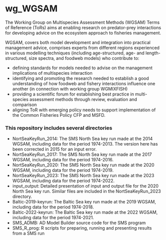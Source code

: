 # wg_WGSAM

The Working Group on Multispecies Assessment Methods (WGSAM) Terms of Reference (ToRs) aims at enabling research on predator-prey interactions for developing advice on the ecosystem approach to fisheries management.

WGSAM, covers both model development and integration into practical management advice, comprises experts from different regions experienced in various modelling techniques (including age-structured, age- and length-structured, size spectra, and foodweb models) who contribute to:

* defining standards for models needed to advise on the management implications of multispecies interaction
* identifying and promoting the research needed to establish a good understanding of how foodweb and fishery interactions influence one another (in connection with working group WGMIXFISH)
* providing a scientific forum for establishing best practice in multi-species assessment methods through review, evaluation and comparison
* aligning ToR with emerging policy needs to support implementation of the Common Fisheries Policy CFP and MSFD.

### This repository includes several directories
* NortSeaKeyRun_2014: The SMS North Sea key run made at  the 2014 WGSAM, including data for the period 1974-2013. The version here has been corrected in 2015 for an input error.  
* NortSeaKeyRun_2017: The SMS North Sea key run made at the 2017 WGSAM, including data for the period 1974-2016. 
* NortSeaKeyRun_2020: The SMS North Sea key run made at the 2020 WGSAM, including data for the period 1974-2019.
* NortSeaKeyRun_2023: The SMS North Sea key run made at the 2023 WGSAM, including data for the period 1974-2022. 
* input_output: Detailed presentation of input and output file for the 2020 North Sea key run. Similar files are included in the NortSeaKeyRun_2023 directory.
* Baltic-2019-keyrun: The Baltic Sea key run made at the 2019 WGSAM, including data for the period 1974-2018.
* Baltic-2022-keyrun: The Baltic Sea key run made at the 2022 WGSAM, including data for the period 1974-2021.
* SMS_ADMB: AD Model Builder source code for the SMS program
* SMS_R_prog: R scripts for preparing, running and presenting results from a SMS run
 
